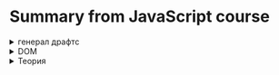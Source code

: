 <!-- 
<details> <summary>  HTML </summary>  </details> 
-->
# Summary from JavaScript course

<details> <summary>генерал драфтс</summary>  
Классный пример как подходить к разработке аппа, исходя из нарисовки функционала

<img src="https://i.ibb.co/89smpkp/image.png" alt="image" border="0">

По движку JS

Runtime is just like a box that contains all the JavaScript related stuff that we need.

<strong>AST</strong> - abstract syntax tree.

</details>   

<details> <summary>  DOM </summary> 

## Document Object Model
  
В двух словах - API позвoляющая джс взаимодействовать с HTML & CSS.

    document.querySelector('.check').addEventListener('click', function () {
      document.querySelector('.modal').classList.add('hidden');
    });

Где `document` - object, `querySelector` `addEventListener` `classList` - methods. Методы:

`querySelector` `querySelectorAll` - внутрь в формате `('.modal')` прописываеться клас/ид обьекта. querySelectorAll выделяет все обьекты по запросу. querySelector - только первый в коде

`btnsModal[i].addEventListener('click', function () {});` - добавляет к ожиданию клика на елемент, в последствии обращается к функции, что стоит вторым аргументом. функция обязательно должна быть Expression.

</details> 

<details> <summary>  Теория </summary>
Про JS  в двух словах: 

Когда код запускаеться, с самого начала идет `Parsing`(Abstract system tree) - разбитие кода на своеобразное дерево. После код проходит `Compilation` - перевод в машинный 01 и после Execution - выполнение

Про JS Engine в двух словах: 

JS Engine состоит из `Call Stack` & `Heap`.  Heap  - сборка мусора - хранилище ссылочных типов данных. и `Call Stack` - как to do list, хранит задачи к выполнению. Когда в коде каким-либо образом(по ивенту или нет) инициируеться функция - для нее создаеться среда - `execution context`. Он есть один - глобальный и остальные - создаються функциями. Как to do list - когда идет ображение к функции и создается среда - она помещается наверх стэка. Выполняеться только самая верхняя, все что ниже - на паузе. По этому JS может выполнять только один процесс, не многопоточен. Когда весь код выполнен в стеке будет только глобальная среда, до тех пор пока не затушиться вкладка.

`execution context` имеет 3 состовляющих: variable invironment, scope chain & this keyword



 
TDZ - Temporal dead zone. Зона, в которой джс уже знает о существовании переменной, но вызвать её нельзя. Эта зона начинаеться с начала скоупа(блока кода) до момента обьявления переменной. Это для избежания багов и корректной работы const. Если вар можно вызвать до инициализации - он выдаст undifined, что супер странно и может привести к сложным багам. Ведь перед началом выполнения кода идёт скан на все переменные, это и позволяет использовать декларирующие функции до их обьявления. Лет и конст это пофиксили. И как конст может быть неизменной, если бы его значение менялось с undifined на обьявленное. Вместо этого они имеют <`unіnitializated`> и выдают ошибку при попытке вызова.
 </details> 

